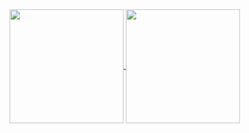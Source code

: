 <a href="https://github.com/sorenjuul">
  <img height=200 align="center" src="https://github-readme-stats-sorenjuul.vercel.app/api?username=sorenjuul&rank_icon=github&show_icons=true&hide=issues,stars,contribs&show=reviews,prs_merged,prs_merged_percentage" />
</a>
<a href="https://github.com/sorenjuul">
  <img height=200 align="center" src="https://github-readme-stats-sorenjuul.vercel.app/api/top-langs/?username=sorenjuul&layout=compact&langs_count=8&card_width=320" />
</a>
